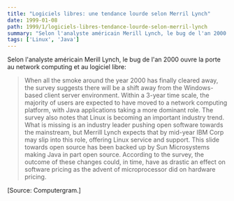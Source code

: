 ```yaml
---
title: "Logiciels libres: une tendance lourde selon Merril Lynch"
date: 1999-01-08
path: 1999/1/logiciels-libres-tendance-lourde-selon-merril-lynch
summary: "Selon l'analyste américain Merill Lynch, le bug de l'an 2000 ouvre la porte au network computing et au logiciel libre: When all the smoke around the year 2000 has finally cleared away, the survey suggests there will be a shift away from the Windows- based client server environment."
tags: ['Linux', 'Java']
---
```


<P>
Selon l'analyste américain Merill Lynch, le bug de l'an 2000 ouvre la porte
au network computing et au logiciel libre:
</P>

<BLOCKQUOTE>
When all the smoke around the year 2000 has
finally cleared away, the survey suggests there will be a shift
away from the Windows- based client server environment. Within
a 3-year time scale, the majority of users are expected to have
moved to a network computing platform, with Java applications
taking a more dominant role. The survey also notes that Linux
is becoming an important industry trend. What is missing is an
industry leader pushing open software towards the mainstream,
but Merrill Lynch expects that by mid-year IBM Corp may slip
into this role, offering Linux service and support. This slide
towards open source has been backed up by Sun Microsystems
making Java in part open source. According to the survey, the
outcome of these changes could, in time, have as drastic an
effect on software pricing as the advent of microprocessor did
on hardware pricing.
</BLOCKQUOTE>
<P>
[Source: Computergram.]
</P>


